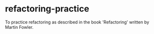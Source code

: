 # refactoring-practice
To practice refactoring as described in the book 'Refactoring' written by Martin Fowler.
